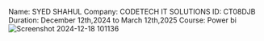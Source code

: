 Name: SYED SHAHUL
Company: CODETECH IT SOLUTIONS
ID: CT08DJB
Duration: December 12th,2024 to March 12th,2025
Course: Power bi
![Screenshot 2024-12-18 101136](https://github.com/user-attachments/assets/6147231c-1b03-45bb-acdf-11a9827d53ac)
